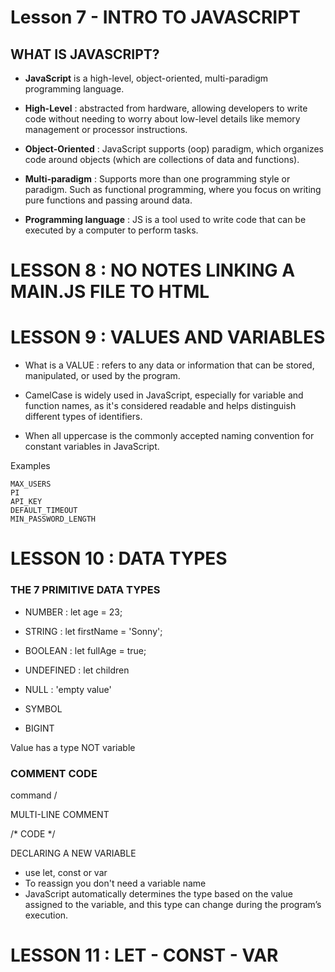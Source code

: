 # Lesson 7 - INTRO TO JAVASCRIPT

## WHAT IS JAVASCRIPT?
* **JavaScript** is a high-level, object-oriented, multi-paradigm programming language.

* **High-Level** : abstracted from hardware, allowing developers to write code without needing to worry about low-level details like memory management or processor instructions.

* **Object-Oriented** : JavaScript supports (oop) paradigm, which organizes code around objects (which are collections of data and functions).

* **Multi-paradigm** : Supports more than one programming style or paradigm.  Such as functional programming, where you focus on writing pure functions and passing around data.

* **Programming language** : JS is a tool used to write code that can be executed by a computer to perform tasks.

# LESSON 8 : NO NOTES LINKING A MAIN.JS FILE TO HTML

# LESSON 9 : VALUES AND VARIABLES

* What is a VALUE : refers to any data or information that can be stored, manipulated, or used by the program.

* CamelCase is widely used in JavaScript, especially for variable and function names, as it's considered readable and helps distinguish different types of identifiers.

* When all uppercase is the commonly accepted naming convention for constant variables in JavaScript. 

Examples
```
MAX_USERS
PI
API_KEY
DEFAULT_TIMEOUT
MIN_PASSWORD_LENGTH
```

# LESSON 10 : DATA TYPES

### THE 7 PRIMITIVE DATA TYPES
* NUMBER : let age = 23;
* STRING : let firstName = 'Sonny';
* BOOLEAN : let fullAge = true;

* UNDEFINED : let children
* NULL : 'empty value'
* SYMBOL
* BIGINT

Value has a type NOT variable

### COMMENT CODE

command /

MULTI-LINE COMMENT

/* CODE */

DECLARING A NEW VARIABLE

* use let, const or var
* To reassign you don't need a variable name
* JavaScript automatically determines the type based on the value assigned to the variable, and this type can change during the program’s execution.

# LESSON 11 : LET - CONST - VAR

